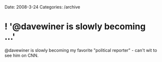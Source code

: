 Date: 2008-3-24
Categories: /archive

# ! '@davewiner is slowly becoming ...'

@davewiner is slowly becoming my favorite &quot;political reporter&quot; - can't wit to see him on CNN.
